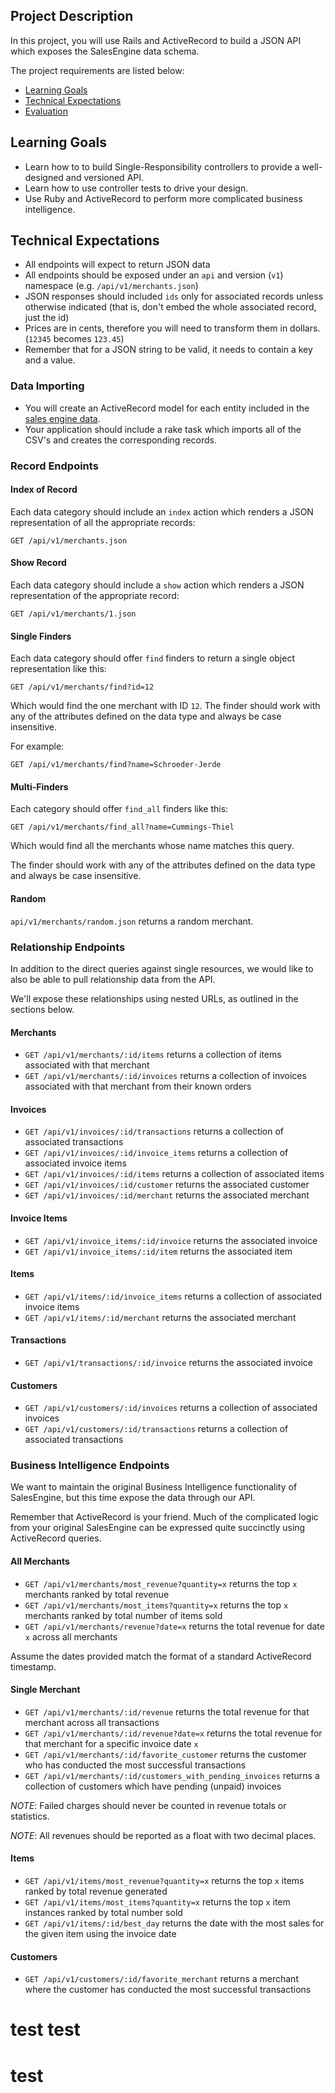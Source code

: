 ## Project Description

In this project, you will use Rails and ActiveRecord to build a JSON API which exposes the SalesEngine data schema.

The project requirements are listed below:

* [Learning Goals](#learning-goals)
* [Technical Expectations](#technical-expectations)
* [Evaluation](#evaluation)

## <a name="learning-goals"></a> Learning Goals

* Learn how to to build Single-Responsibility controllers to provide a well-designed and versioned API.
* Learn how to use controller tests to drive your design.
* Use Ruby and ActiveRecord to perform more complicated business intelligence.

## <a name="technical-expectations"></a> Technical Expectations

* All endpoints will expect to return JSON data
* All endpoints should be exposed under an `api` and version (`v1`)
namespace (e.g. `/api/v1/merchants.json`)
* JSON responses should included `ids` only for associated records unless otherwise indicated (that is, don't embed the whole associated record, just the id)
* Prices are in cents, therefore you will need to transform them in dollars. (`12345` becomes `123.45`)
* Remember that for a JSON string to be valid, it needs to contain a key and a value.

### Data Importing

* You will create an ActiveRecord model for each
entity included in the [sales engine data](https://github.com/turingschool/sales_engine/tree/master/data).
* Your application should include a rake task which imports all of the CSV's and creates the corresponding records.

### Record Endpoints

#### Index of Record

Each data category should include an `index` action which
renders a JSON representation of all the appropriate records:

`GET /api/v1/merchants.json`

#### Show Record

Each data category should include a `show` action which
renders a JSON representation of the appropriate record:

`GET /api/v1/merchants/1.json`

#### Single Finders

Each data category should offer `find` finders to return a single object representation like this:

```
GET /api/v1/merchants/find?id=12
```

Which would find the one merchant with ID `12`. The finder should work with any of the attributes defined on the data type and always be case insensitive.

For example:

```
GET /api/v1/merchants/find?name=Schroeder-Jerde
```

#### Multi-Finders

Each category should offer `find_all` finders like this:

```
GET /api/v1/merchants/find_all?name=Cummings-Thiel
```

Which would find all the merchants whose name matches this query.

The finder should work with any of the attributes defined on the data type and always be case insensitive.

#### Random

`api/v1/merchants/random.json` returns a random merchant.

### Relationship Endpoints

In addition to the direct queries against single resources, we would like to also be able to pull relationship data from the API.

We'll expose these relationships using nested URLs, as outlined in the sections below.

#### Merchants

* `GET /api/v1/merchants/:id/items` returns a collection of items associated with that merchant
* `GET /api/v1/merchants/:id/invoices` returns a collection of invoices associated with that merchant from their known orders

#### Invoices

* `GET /api/v1/invoices/:id/transactions` returns a collection of associated transactions
* `GET /api/v1/invoices/:id/invoice_items` returns a collection of associated invoice items
* `GET /api/v1/invoices/:id/items` returns a collection of associated items
* `GET /api/v1/invoices/:id/customer` returns the associated customer
* `GET /api/v1/invoices/:id/merchant` returns the associated merchant

#### Invoice Items

* `GET /api/v1/invoice_items/:id/invoice` returns the associated invoice
* `GET /api/v1/invoice_items/:id/item` returns the associated item

#### Items

* `GET /api/v1/items/:id/invoice_items` returns a collection of associated invoice items
* `GET /api/v1/items/:id/merchant` returns the associated merchant

#### Transactions

* `GET /api/v1/transactions/:id/invoice` returns the associated invoice

#### Customers

* `GET /api/v1/customers/:id/invoices` returns a collection of associated invoices
* `GET /api/v1/customers/:id/transactions` returns a collection of associated transactions

### Business Intelligence Endpoints

We want to maintain the original Business Intelligence functionality
of SalesEngine, but this time expose the data through our API.

Remember that ActiveRecord is your friend. Much of the complicated logic
from your original SalesEngine can be expressed quite succinctly
using ActiveRecord queries.

#### All Merchants

* `GET /api/v1/merchants/most_revenue?quantity=x` returns the top `x` merchants ranked by total revenue
* `GET /api/v1/merchants/most_items?quantity=x` returns the top `x` merchants ranked by total number of items sold
* `GET /api/v1/merchants/revenue?date=x` returns the total revenue for date `x` across all merchants

Assume the dates provided match the format of a standard ActiveRecord timestamp.

#### Single Merchant

* `GET /api/v1/merchants/:id/revenue` returns the total revenue for that merchant across all transactions
* `GET /api/v1/merchants/:id/revenue?date=x` returns the total revenue for that merchant for a specific invoice date `x`
* `GET /api/v1/merchants/:id/favorite_customer` returns the customer who has conducted the most successful transactions
* `GET /api/v1/merchants/:id/customers_with_pending_invoices` returns a collection of customers which have pending (unpaid) invoices

_NOTE_: Failed charges should never be counted in revenue totals or statistics.

_NOTE_: All revenues should be reported as a float with two decimal places.

#### Items

* `GET /api/v1/items/most_revenue?quantity=x` returns the top `x` items ranked by total revenue generated
* `GET /api/v1/items/most_items?quantity=x` returns the top `x` item instances ranked by total number sold
* `GET /api/v1/items/:id/best_day` returns the date with the most sales for the given item using the invoice date

#### Customers

* `GET /api/v1/customers/:id/favorite_merchant` returns a merchant where the customer has conducted the most successful transactions

# test test
# test
